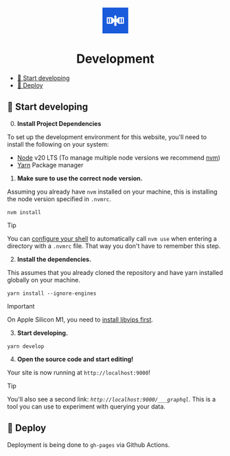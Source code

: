 <p align="center">
  <a href="https://satsummit.io">
    <img alt="Satsummit satellite icon" src="../static/meta/icon-192.png" width="60" />
  </a>
</p>
<h1 align="center">
  Development
</h1>

- [🚀 Start developing](#-start-developing)
- [💫 Deploy](#-deploy)

## 🚀 Start developing

0. **Install Project Dependencies**

To set up the development environment for this website, you'll need to install the following on your system:

- [Node](http://nodejs.org/) v20 LTS (To manage multiple node versions we recommend [nvm](https://github.com/creationix/nvm))
- [Yarn](https://yarnpkg.com/) Package manager

1.  **Make sure to use the correct node version.**

Assuming you already have `nvm` installed on your machine, this is installing the node version specified in `.nvmrc`.

```shell
nvm install
```
> [!TIP]
> You can [configure your shell](https://github.com/nvm-sh/nvm#deeper-shell-integration) to automatically call `nvm use` when entering a directory with a `.nvmrc` file. That way you don't have to remember this step.

2.  **Install the dependencies.**

This assumes that you already cloned the repository and have yarn installed globally on your machine.

```shell
yarn install --ignore-engines
```

> [!IMPORTANT]
> On Apple Silicon M1, you need to [install libvips first](https://github.com/lovell/sharp/issues/2460#issuecomment-751491241). 

3.  **Start developing.**

```shell
yarn develop
```

4.  **Open the source code and start editing!**

Your site is now running at `http://localhost:9000`!

> [!TIP]
> You'll also see a second link: _`http://localhost:9000/___graphql`_. This is a tool you can use to experiment with querying your data.

## 💫 Deploy

Deployment is being done to `gh-pages` via Github Actions.


